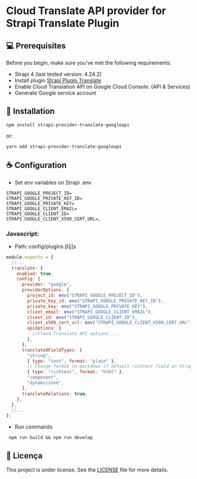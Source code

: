 # Cloud Translate API provider for Strapi Translate Plugin

## 💻 Prerequisites

Before you begin, make sure you've met the following requirements:

- Strapi 4 (last tested version: 4.24.2)
- Install plugin [Strapi Plugin Translate](https://market.strapi.io/plugins/strapi-plugin-translate)
- Enable Cloud Translation API on Google Cloud Console. (API & Services)
- Generate Google service account

## 🚀 Installation

```
npm install strapi-provider-translate-googleapi
```

or:

```
yarn add strapi-provider-translate-googleapi
```

## ☕ Configuration

- Set env variables on Strapi .env

```env
STRAPI_GOOGLE_PROJECT_ID=
STRAPI_GOOGLE_PRIVATE_KEY_ID=
STRAPI_GOOGLE_PRIVATE_KEY=
STRAPI_GOOGLE_CLIENT_EMAIL=
STRAPI_GOOGLE_CLIENT_ID=
STRAPI_GOOGLE_CLIENT_X509_CERT_URL=,
```

### Javascript:

- Path: config/plugins.[t|j]s

```js
module.exports = {
  //...
  translate: {
    enabled: true,
    config: {
      provider: "google",
      providerOptions: {
        project_id: env("STRAPI_GOOGLE_PROJECT_ID"),
        private_key_id: env("STRAPI_GOOGLE_PRIVATE_KEY_ID"),
        private_key: env("STRAPI_GOOGLE_PRIVATE_KEY"),
        client_email: env("STRAPI_GOOGLE_CLIENT_EMAIL"),
        client_id: env("STRAPI_GOOGLE_CLIENT_ID"),
        client_x509_cert_url: env("STRAPI_GOOGLE_CLIENT_X509_CERT_URL"),
        apiOptions: {
          //Cloud Translate API options ...
        },
      },
      translatedFieldTypes: [
        "string",
        { type: "text", format: "plain" },
        // Change format to markdown if default richtext field on Strapi
        { type: "richtext", format: "html" },
        "component",
        "dynamiczone",
      ],
      translateRelations: true,
    },
  },
  //...
};
```

- Run commands

```
 npm run build && npm run develop
```

## 📝 Licença

This project is under license. See the [LICENSE](LICENSE.md) file for more details.
